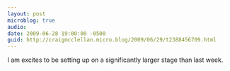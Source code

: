 ```yaml
---
layout: post
microblog: true
audio: 
date: 2009-06-28 19:00:00 -0500
guid: http://craigmcclellan.micro.blog/2009/06/29/t2388456709.html
---
```

I am excites to be setting up on a significantly larger stage than last week.
